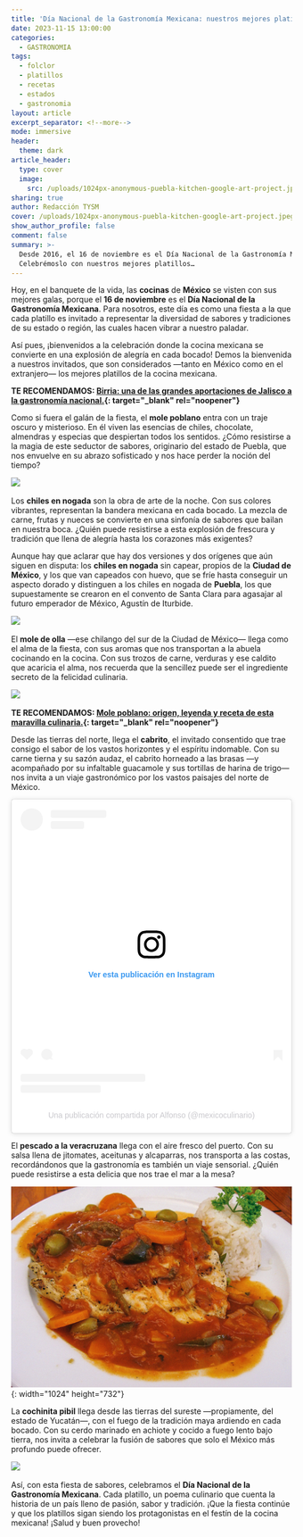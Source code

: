 ```yaml
---
title: 'Día Nacional de la Gastronomía Mexicana: nuestros mejores platillos'
date: 2023-11-15 13:00:00
categories:
  - GASTRONOMIA
tags:
  - folclor
  - platillos
  - recetas
  - estados
  - gastronomia
layout: article
excerpt_separator: <!--more-->
mode: immersive
header:
  theme: dark
article_header:
  type: cover
  image:
    src: /uploads/1024px-anonymous-puebla-kitchen-google-art-project.jpeg
sharing: true
author: Redacción TYSM
cover: /uploads/1024px-anonymous-puebla-kitchen-google-art-project.jpeg
show_author_profile: false
comment: false
summary: >-
  Desde 2016, el 16 de noviembre es el Día Nacional de la Gastronomía Mexicana.
  Celebrémoslo con nuestros mejores platillos…
---
```

Hoy, en el banquete de la vida, las **cocinas** de **México** se visten con sus mejores galas, porque el **16 de noviembre** es el **Día Nacional de la Gastronomía Mexicana**. Para nosotros, este día es como una fiesta a la que cada platillo es invitado a representar la diversidad de sabores y tradiciones de su estado o región, las cuales hacen vibrar a nuestro paladar.

Así pues, ¡bienvenidos a la celebración donde la cocina mexicana se convierte en una explosión de alegría en cada bocado! Demos la bienvenida a nuestros invitados, que son considerados —tanto en México como en el extranjero— los mejores platillos de la cocina mexicana.

**TE RECOMENDAMOS:&nbsp;[Birria: una de las grandes aportaciones de Jalisco a la gastronomía nacional.](https://blog.tonoysumariachi.com/gastronomia/2023/11/07/birria-una-de-las-grandes-aportaciones-de-jalisco-a-la-gastronom%C3%ADa-nacional.html){: target="_blank" rel="noopener"}**

Como si fuera el galán de la fiesta, el **mole poblano** entra con un traje oscuro y misterioso. En él viven las esencias de chiles, chocolate, almendras y especias que despiertan todos los sentidos. ¿Cómo resistirse a la magia de este seductor de sabores, originario del estado de Puebla, que nos envuelve en su abrazo sofisticado y nos hace perder la noción del tiempo?

![](https://upload.wikimedia.org/wikipedia/commons/thumb/6/60/Mole_rojo.jpg/620px-Mole_rojo.jpg)

Los **chiles en nogada** son la obra de arte de la noche. Con sus colores vibrantes, representan la bandera mexicana en cada bocado. La mezcla de carne, frutas y nueces se convierte en una sinfonía de sabores que bailan en nuestra boca. ¿Quién puede resistirse a esta explosión de frescura y tradición que llena de alegría hasta los corazones más exigentes?

Aunque hay que aclarar que hay dos versiones y dos orígenes que aún siguen en disputa: los **chiles en nogada** sin capear, propios de la **Ciudad de México**, y los que van capeados con huevo, que se fríe hasta conseguir un aspecto dorado y distinguen a los chiles en nogada de **Puebla**, los que supuestamente se crearon en el convento de Santa Clara para agasajar al futuro emperador de México, Agustín de Iturbide.

![](https://upload.wikimedia.org/wikipedia/commons/thumb/5/57/Chile_en_nogada_in_Mexico_City.jpg/768px-Chile_en_nogada_in_Mexico_City.jpg)

El **mole de olla** —ese chilango del sur de la Ciudad de México— llega como el alma de la fiesta, con sus aromas que nos transportan a la abuela cocinando en la cocina. Con sus trozos de carne, verduras y ese caldito que acaricia el alma, nos recuerda que la sencillez puede ser el ingrediente secreto de la felicidad culinaria.

![](https://upload.wikimedia.org/wikipedia/commons/thumb/8/8d/Mole_de_olla.jpg/1024px-Mole_de_olla.jpg)

**TE RECOMENDAMOS:&nbsp;[Mole poblano: origen, leyenda y receta de esta maravilla culinaria.](https://blog.tonoysumariachi.com/gastronomia/2022/06/29/mole-poblano-origen-leyenda-y-receta-de-esta-maravilla-culinaria.html){: target="_blank" rel="noopener"}**

Desde las tierras del norte, llega el **cabrito**, el invitado consentido que trae consigo el sabor de los vastos horizontes y el espíritu indomable. Con su carne tierna y su sazón audaz, el cabrito horneado a las brasas —y acompañado por su infaltable guacamole y sus tortillas de harina de trigo— nos invita a un viaje gastronómico por los vastos paisajes del norte de México.

<blockquote class="instagram-media" data-instgrm-permalink="https://www.instagram.com/p/Ct5UsxoN7D_/?utm_source=ig_embed&amp;utm_campaign=loading" data-instgrm-version="14" style=" background:#FFF; border:0; border-radius:3px; box-shadow:0 0 1px 0 rgba(0,0,0,0.5),0 1px 10px 0 rgba(0,0,0,0.15); margin: 1px; max-width:540px; min-width:326px; padding:0; width:99.375%; width:-webkit-calc(100% - 2px); width:calc(100% - 2px);"><div style="padding:16px;"> <a href="https://www.instagram.com/p/Ct5UsxoN7D_/?utm_source=ig_embed&amp;utm_campaign=loading" style=" background:#FFFFFF; line-height:0; padding:0 0; text-align:center; text-decoration:none; width:100%;" target="_blank"> <div style=" display: flex; flex-direction: row; align-items: center;"> <div style="background-color: #F4F4F4; border-radius: 50%; flex-grow: 0; height: 40px; margin-right: 14px; width: 40px;"></div> <div style="display: flex; flex-direction: column; flex-grow: 1; justify-content: center;"> <div style=" background-color: #F4F4F4; border-radius: 4px; flex-grow: 0; height: 14px; margin-bottom: 6px; width: 100px;"></div> <div style=" background-color: #F4F4F4; border-radius: 4px; flex-grow: 0; height: 14px; width: 60px;"></div></div></div><div style="padding: 19% 0;"></div> <div style="display:block; height:50px; margin:0 auto 12px; width:50px;"><svg width="50px" height="50px" viewBox="0 0 60 60" version="1.1" xmlns="https://www.w3.org/2000/svg" xmlns:xlink="https://www.w3.org/1999/xlink"><g stroke="none" stroke-width="1" fill="none" fill-rule="evenodd"><g transform="translate(-511.000000, -20.000000)" fill="#000000"><g><path d="M556.869,30.41 C554.814,30.41 553.148,32.076 553.148,34.131 C553.148,36.186 554.814,37.852 556.869,37.852 C558.924,37.852 560.59,36.186 560.59,34.131 C560.59,32.076 558.924,30.41 556.869,30.41 M541,60.657 C535.114,60.657 530.342,55.887 530.342,50 C530.342,44.114 535.114,39.342 541,39.342 C546.887,39.342 551.658,44.114 551.658,50 C551.658,55.887 546.887,60.657 541,60.657 M541,33.886 C532.1,33.886 524.886,41.1 524.886,50 C524.886,58.899 532.1,66.113 541,66.113 C549.9,66.113 557.115,58.899 557.115,50 C557.115,41.1 549.9,33.886 541,33.886 M565.378,62.101 C565.244,65.022 564.756,66.606 564.346,67.663 C563.803,69.06 563.154,70.057 562.106,71.106 C561.058,72.155 560.06,72.803 558.662,73.347 C557.607,73.757 556.021,74.244 553.102,74.378 C549.944,74.521 548.997,74.552 541,74.552 C533.003,74.552 532.056,74.521 528.898,74.378 C525.979,74.244 524.393,73.757 523.338,73.347 C521.94,72.803 520.942,72.155 519.894,71.106 C518.846,70.057 518.197,69.06 517.654,67.663 C517.244,66.606 516.755,65.022 516.623,62.101 C516.479,58.943 516.448,57.996 516.448,50 C516.448,42.003 516.479,41.056 516.623,37.899 C516.755,34.978 517.244,33.391 517.654,32.338 C518.197,30.938 518.846,29.942 519.894,28.894 C520.942,27.846 521.94,27.196 523.338,26.654 C524.393,26.244 525.979,25.756 528.898,25.623 C532.057,25.479 533.004,25.448 541,25.448 C548.997,25.448 549.943,25.479 553.102,25.623 C556.021,25.756 557.607,26.244 558.662,26.654 C560.06,27.196 561.058,27.846 562.106,28.894 C563.154,29.942 563.803,30.938 564.346,32.338 C564.756,33.391 565.244,34.978 565.378,37.899 C565.522,41.056 565.552,42.003 565.552,50 C565.552,57.996 565.522,58.943 565.378,62.101 M570.82,37.631 C570.674,34.438 570.167,32.258 569.425,30.349 C568.659,28.377 567.633,26.702 565.965,25.035 C564.297,23.368 562.623,22.342 560.652,21.575 C558.743,20.834 556.562,20.326 553.369,20.18 C550.169,20.033 549.148,20 541,20 C532.853,20 531.831,20.033 528.631,20.18 C525.438,20.326 523.257,20.834 521.349,21.575 C519.376,22.342 517.703,23.368 516.035,25.035 C514.368,26.702 513.342,28.377 512.574,30.349 C511.834,32.258 511.326,34.438 511.181,37.631 C511.035,40.831 511,41.851 511,50 C511,58.147 511.035,59.17 511.181,62.369 C511.326,65.562 511.834,67.743 512.574,69.651 C513.342,71.625 514.368,73.296 516.035,74.965 C517.703,76.634 519.376,77.658 521.349,78.425 C523.257,79.167 525.438,79.673 528.631,79.82 C531.831,79.965 532.853,80.001 541,80.001 C549.148,80.001 550.169,79.965 553.369,79.82 C556.562,79.673 558.743,79.167 560.652,78.425 C562.623,77.658 564.297,76.634 565.965,74.965 C567.633,73.296 568.659,71.625 569.425,69.651 C570.167,67.743 570.674,65.562 570.82,62.369 C570.966,59.17 571,58.147 571,50 C571,41.851 570.966,40.831 570.82,37.631"></path></g></g></g></svg></div><div style="padding-top: 8px;"> <div style=" color:#3897f0; font-family:Arial,sans-serif; font-size:14px; font-style:normal; font-weight:550; line-height:18px;">Ver esta publicación en Instagram</div></div><div style="padding: 12.5% 0;"></div> <div style="display: flex; flex-direction: row; margin-bottom: 14px; align-items: center;"><div> <div style="background-color: #F4F4F4; border-radius: 50%; height: 12.5px; width: 12.5px; transform: translateX(0px) translateY(7px);"></div> <div style="background-color: #F4F4F4; height: 12.5px; transform: rotate(-45deg) translateX(3px) translateY(1px); width: 12.5px; flex-grow: 0; margin-right: 14px; margin-left: 2px;"></div> <div style="background-color: #F4F4F4; border-radius: 50%; height: 12.5px; width: 12.5px; transform: translateX(9px) translateY(-18px);"></div></div><div style="margin-left: 8px;"> <div style=" background-color: #F4F4F4; border-radius: 50%; flex-grow: 0; height: 20px; width: 20px;"></div> <div style=" width: 0; height: 0; border-top: 2px solid transparent; border-left: 6px solid #f4f4f4; border-bottom: 2px solid transparent; transform: translateX(16px) translateY(-4px) rotate(30deg)"></div></div><div style="margin-left: auto;"> <div style=" width: 0px; border-top: 8px solid #F4F4F4; border-right: 8px solid transparent; transform: translateY(16px);"></div> <div style=" background-color: #F4F4F4; flex-grow: 0; height: 12px; width: 16px; transform: translateY(-4px);"></div> <div style=" width: 0; height: 0; border-top: 8px solid #F4F4F4; border-left: 8px solid transparent; transform: translateY(-4px) translateX(8px);"></div></div></div> <div style="display: flex; flex-direction: column; flex-grow: 1; justify-content: center; margin-bottom: 24px;"> <div style=" background-color: #F4F4F4; border-radius: 4px; flex-grow: 0; height: 14px; margin-bottom: 6px; width: 224px;"></div> <div style=" background-color: #F4F4F4; border-radius: 4px; flex-grow: 0; height: 14px; width: 144px;"></div></div></a><p style=" color:#c9c8cd; font-family:Arial,sans-serif; font-size:14px; line-height:17px; margin-bottom:0; margin-top:8px; overflow:hidden; padding:8px 0 7px; text-align:center; text-overflow:ellipsis; white-space:nowrap;"><a href="https://www.instagram.com/p/Ct5UsxoN7D_/?utm_source=ig_embed&amp;utm_campaign=loading" style=" color:#c9c8cd; font-family:Arial,sans-serif; font-size:14px; font-style:normal; font-weight:normal; line-height:17px; text-decoration:none;" target="_blank">Una publicación compartida por Alfonso (@mexicoculinario)</a></p></div></blockquote> <script async src="//www.instagram.com/embed.js"></script>

El **pescado a la veracruzana** llega con el aire fresco del puerto. Con su salsa llena de jitomates, aceitunas y alcaparras, nos transporta a las costas, recordándonos que la gastronomía es también un viaje sensorial. ¿Quién puede resistirse a esta delicia que nos trae el mar a la mesa?

![](/uploads/pescado-blanco-a-la-veracruzana.jpeg){: width="1024" height="732"}

La **cochinita pibil** llega desde las tierras del sureste —propiamente, del estado de Yucatán—, con el fuego de la tradición maya ardiendo en cada bocado. Con su cerdo marinado en achiote y cocido a fuego lento bajo tierra, nos invita a celebrar la fusión de sabores que solo el México más profundo puede ofrecer.

![](https://upload.wikimedia.org/wikipedia/commons/thumb/6/64/Tacos_de_Cochinita_pibil_y_queso_fundido_con_cochinita_pibil.jpg/1024px-Tacos_de_Cochinita_pibil_y_queso_fundido_con_cochinita_pibil.jpg)

Así, con esta fiesta de sabores, celebramos el **Día Nacional de la Gastronomía Mexicana**. Cada platillo, un poema culinario que cuenta la historia de un país lleno de pasión, sabor y tradición. ¡Que la fiesta continúe y que los platillos sigan siendo los protagonistas en el festín de la cocina mexicana! ¡Salud y buen provecho!